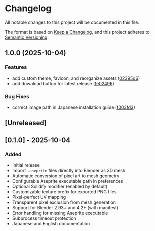 # Changelog

All notable changes to this project will be documented in this file.

The format is based on [Keep a Changelog](https://keepachangelog.com/en/1.0.0/),
and this project adheres to [Semantic Versioning](https://semver.org/spec/v2.0.0.html).

## 1.0.0 (2025-10-04)


### Features

* add custom theme, favicon, and reorganize assets ([02395d6](https://github.com/kesera2/aseprite-importer-for-blender/commit/02395d6c59be2d86be5025795a764157af477efc))
* add download button for latest release ([fe02496](https://github.com/kesera2/aseprite-importer-for-blender/commit/fe0249684c9d601721ac53d0bfe7badd956ae19b))


### Bug Fixes

* correct image path in Japanese installation guide ([f003fd3](https://github.com/kesera2/aseprite-importer-for-blender/commit/f003fd3dafac507d78b6935392fcd627080dae89))

## [Unreleased]

## [0.1.0] - 2025-10-04

### Added
- Initial release
- Import `.aseprite` files directly into Blender as 3D mesh
- Automatic conversion of pixel art to mesh geometry
- Configurable Aseprite executable path in preferences
- Optional Solidify modifier (enabled by default)
- Customizable texture prefix for exported PNG files
- Pixel-perfect UV mapping
- Transparent pixel exclusion from mesh generation
- Support for Blender 2.93+ and 4.2+ (with manifest)
- Error handling for missing Aseprite executable
- Subprocess timeout protection
- Japanese and English documentation

